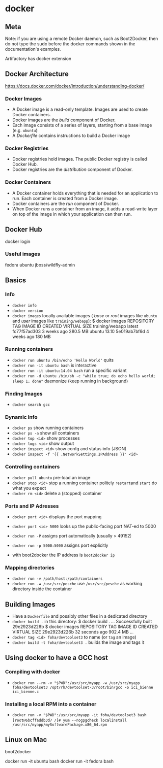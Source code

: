 docker
======

## Meta

Note: if you are using a remote Docker daemon, such as Boot2Docker, then do not type the sudo before the docker commands shown in the documentation's examples.

Artifactory has docker extension


## Docker Architecture

https://docs.docker.com/docker/introduction/understanding-docker/

### Docker Images
- A Docker image is a read-only template. Images are used to create Docker containers.
- Docker images are the *build* component of Docker.
- Each image consists of a series of layers, starting from a base image (e.g. `ubuntu`)
- A *Dockerfile* contains instructions to build a Docker image

### Docker Registries
- Docker registries hold images. The public Docker registry is called Docker Hub.
- Docker registries are the *distribution* component of Docker.

### Docker Containers
- A Docker container holds everything that is needed for an application to run. Each container is created from a Docker image.
- Docker containers are the *run* component of Docker.
- When Docker runs a container from an image, it adds a read-write layer on top of the image in which your application can then run.


## Docker Hub

docker login

### Useful images

fedora
ubuntu
jboss/wildfly-admin



## Basics

### Info

- `docker info`
- `docker version`
- `docker images` locally available images ( _base_ or _root_ images like `ubuntu` and _user_ images like `training/webapp`):
        $ docker images
        REPOSITORY       TAG      IMAGE ID      CREATED      VIRTUAL SIZE
        training/webapp  latest   fc77f57ad303  3 weeks ago  280.5 MB
        ubuntu           13.10    5e019ab7bf6d  4 weeks ago  180 MB

### Running containers

- `docker run ubuntu /bin/echo 'Hello World'` quits
- `docker run -it ubuntu bash` is interactive
- `docker run -it ubuntu:14.04 bash` run a specific variant
- `docker run -d ubuntu /bin/sh -c "while true; do echo hello world; sleep 1; done"`
  daemonize (keep running in background)

### Finding Images

- `docker search gcc`


### Dynamic Info

- `docker ps` show running containers
- `docker ps -a` show all containers
- `docker top <id>` show processes
- `docker logs <id>` show output
- `docker inspect <id>` show confg and status info (JSON)
- `docker inspect -f '{{ .NetworkSettings.IPAddress }}' <id>`

### Controlling containers

- `docker pull ubuntu` pre-load an image
- `docker stop <id>` stop a running container politely
  `restart`and `start` do what you expect
- `docker rm <id>` delete a (stopped) container


### Ports and IP Adresses

- `docker port <id>` displays the port mapping
- `docker port <id> 5000` looks up the public-facing port NAT-ed to 5000

- `docker run -P` assigns port automatically (usually > 49152)
- `docker run -p 5000:5000` assigns port explicitly

- with boot2docker the IP address is `boot2docker ip`

### Mapping directories

- `docker run -v /path/host:/path/containers`
- `docker run -w /usr/src/pesche` use `/usr/src/pesche` as working directory inside the container

## Building Images

- Have a `Dockerfile` and possibly other files in a dedicated directory
- `docker build .` in this directory:
        $ docker build .
        ...
        Successfully built 29e2923d226b
        $ docker images
        REPOSITORY                          TAG                 IMAGE ID            CREATED              VIRTUAL SIZE
        <none>                              <none>              29e2923d226b        32 seconds ago       902.4 MB
        ...
- `docker tag <id> foha/devtoolset3` to name (or `tag` an image)
- `docker build -t foha/devtoolset3 .` builds the image and tags it


## Using docker to have a GCC host

### Compiling with docker

- `docker run --rm -v "$PWD":/usr/src/myapp -w /usr/src/myapp foha/devtoolset3 /opt/rh/devtoolset-3/root/bin/gcc -o ici_bienne ici_bienne.c`

### Installing a local RPM into a container

- `docker run -v "$PWD":/usr/src/myapp -it foha/devtoolset3 bash`
  `[root@6bcffaddb3d7 /]# yum --nogpgcheck localinstall /usr/src/myapp/mySoftwarePackage.x86_64.rpm`


## Linux on Mac

boot2docker

docker run -it ubuntu bash
docker run -it fedora bash

